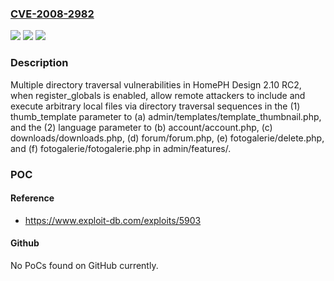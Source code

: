 ### [CVE-2008-2982](https://cve.mitre.org/cgi-bin/cvename.cgi?name=CVE-2008-2982)
![](https://img.shields.io/static/v1?label=Product&message=n%2Fa&color=blue)
![](https://img.shields.io/static/v1?label=Version&message=n%2Fa&color=blue)
![](https://img.shields.io/static/v1?label=Vulnerability&message=n%2Fa&color=brighgreen)

### Description

Multiple directory traversal vulnerabilities in HomePH Design 2.10 RC2, when register_globals is enabled, allow remote attackers to include and execute arbitrary local files via directory traversal sequences in the (1) thumb_template parameter to (a) admin/templates/template_thumbnail.php, and the (2) language parameter to (b) account/account.php, (c) downloads/downloads.php, (d) forum/forum.php, (e) fotogalerie/delete.php, and (f) fotogalerie/fotogalerie.php in admin/features/.

### POC

#### Reference
- https://www.exploit-db.com/exploits/5903

#### Github
No PoCs found on GitHub currently.


